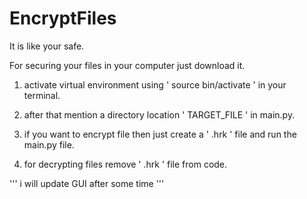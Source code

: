 # EncryptFiles
It is like your safe.

For securing your files in your computer just download it.

1. activate virtual environment using
  ' source bin/activate ' in your terminal.

2. after that mention a directory location ' TARGET_FILE ' in main.py.

3. if you want to encrypt file then just create a ' .hrk ' file and run the main.py file.

4. for decrypting files remove ' .hrk ' file from code.



''' i will update GUI after some time '''


